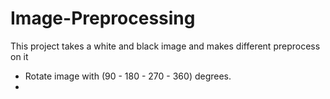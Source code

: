 # Image-Preprocessing
This project takes a white and black image and makes different preprocess on it
  - Rotate image with (90 - 180 - 270 - 360) degrees.
  - 
